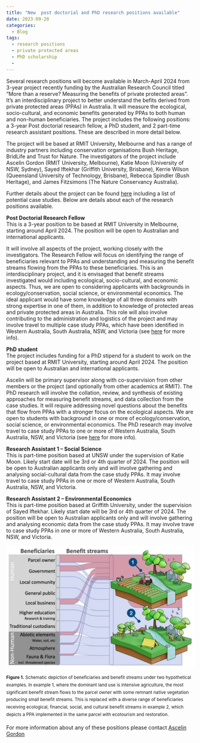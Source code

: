 ```yaml
---
title: "New  post doctorial and PhD research positions available"
date: 2023-09-20
categories:
  - Blog
tags:
  - research positions
  - private protected areas
  - PhD scholarship
  - 
---
```


Several research positions will become available in March-April 2024 from 3-year project recently funding by the Australian Research Council titled “More than a reserve? Measuring the benefits of private protected areas”. It’s an interdisciplinary project to better understand the befits derived from private protected areas (PPAs) in Australia. It will measure the ecological, socio-cultural, and economic benefits generated by PPAs to both human and non-human beneficiaries.  The project includes the following positions: a 3-year Post doctorial research fellow, a PhD student, and 2 part-time research assistant positions. These are described in more detail below.

The project will be based at RMIT University, Melbourne and has a range of industry partners including conservation organisations Bush Heritage, BridLife and Trust for Nature.  The investigators of the project include Ascelin Gordon (RMIT University, Melbourne), Katie Moon (University of NSW, Sydney), Sayed Iftekhar (Griffith University, Brisbane), Kerrie Wilson (Queensland University of Technology, Brisbane), Rebecca Spindler (Bush Heritage), and James Fitzsimons (The Nature Conservancy Australia).

Further details about the project can be found [here](https://ascelin.github.io/blog/new-ARC-linkage-grant-and-research-positions/) including a list of potential case studies. Below are details about each of the research positions available.

**Post Doctorial Research Fellow**  
This is a 3-year position to be based at RMIT University in Melbourne, starting around April 2024. The position will be open to Australian and international applicants. 

It will involve all aspects of the project, working closely with the investigators. The Research Fellow will focus on identifying the range of beneficiaries relevant to PPAs and understanding and measuring the benefit streams flowing from the PPAs to these beneficiaries. This is an interdisciplinary project, and it is envisaged that benefit streams investigated would including ecological, socio-cultural, and economic aspects. Thus, we are open to considering applicants with backgrounds in ecology/conservation, social science, or environmental economics.  The ideal applicant would have some knowledge of all three domains with strong expertise in one of them, in addition to knowledge of protected areas and private protected areas in Australia. This role will also involve contributing to the administration and logistics of the project and may involve travel to multiple case study PPAs, which have been identified in Western Australia, South Australia, NSW, and Victoria (see [here](https://ascelin.github.io/blog/new-ARC-linkage-grant-and-research-positions/) for more info).

**PhD student**  
The project includes funding for a PhD stipend for a student to work on the project based at RMIT University, starting around April 2024. The position will be open to Australian and international applicants. 

Ascelin will be primary supervisor along with co-supervision from other members or the project (and optionally from other academics at RMIT). The PhD research will involve the collation, review, and synthesis of existing approaches for measuring benefit streams, and data collection from the case studies. It will require addressing novel questions about the benefits that flow from PPAs with a stronger focus on the ecological aspects. We are open to students with background in one or more of ecology/conservation, social science, or environmental economics. The PhD research may involve travel to case study PPAs to one or more of Western Australia, South Australia, NSW, and Victoria (see [here](https://ascelin.github.io/blog/new-ARC-linkage-grant-and-research-positions/) for more info).

**Research Assistant 1 – Social Science**  
This is part-time position based at UNSW under the supervision of Katie Moon. Likely start date will be 3rd or 4th quarter of 2024. The position will be open to Australian applicants only and will involve gathering and analysing social-cultural data from the case study PPAs. It may involve travel to case study PPAs in one or more of Western Australia, South Australia, NSW, and Victoria.

**Research Assistant 2 – Environmental Economics**  
This is part-time position based at Griffith University, under the supervision of Sayed Iftekhar. Likely start date will be 3rd or 4th quarter of 2024. The position will be open to Australian applicants only and will involve gathering and analysing economic data from the case study PPAs. It may involve trave to case study PPAs in one or more of Western Australia, South Australia, NSW, and Victoria. 


![image tooltip here](/assets/images/benefit-streams.jpg)


<sup>**Figure 1.** Schematic depiction of beneficiaries and benefit streams under two hypothetical examples. In example 1, where the dominant land use is intensive agriculture, the most significant benefit stream flows to the parcel owner with some remnant native vegetation producing small benefit streams. This is replaced with a diverse range of beneficiaries receiving ecological, financial, social, and cultural benefit streams in example 2, which depicts a PPA implemented in the same parcel with ecotourism and restoration. </sup>

For more information about any of these positions please contact [Ascelin Gordon](https://ascelin.github.io/contact/)




